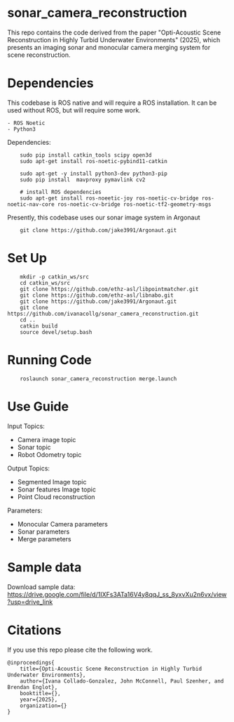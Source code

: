 # sonar_camera_reconstruction

This repo contains the code derived from the paper "Opti-Acoustic Scene Reconstruction in Highly Turbid Underwater Environments" (2025), which presents an imaging sonar and monocular camera merging system for scene reconstruction. 

# Dependencies
This codebase is ROS native and will require a ROS installation. It can be used without ROS, but will require some work.

    - ROS Noetic
    - Python3
    
Dependencies:
```
    sudo pip install catkin_tools scipy open3d
    sudo apt-get install ros-noetic-pybind11-catkin
```
```
    sudo apt-get -y install python3-dev python3-pip
    sudo pip install  mavproxy pymavlink cv2
    
    # install ROS dependencies
    sudo apt-get install ros-noeetic-joy ros-noetic-cv-bridge ros-noetic-nav-core ros-noetic-cv-bridge ros-noetic-tf2-geometry-msgs
```

Presently, this codebase uses our sonar image system in Argonaut
```
    git clone https://github.com/jake3991/Argonaut.git
```

# Set Up
```
    mkdir -p catkin_ws/src
    cd catkin_ws/src
    git clone https://github.com/ethz-asl/libpointmatcher.git
    git clone https://github.com/ethz-asl/libnabo.git  
    git clone https://github.com/jake3991/Argonaut.git
    git clone https://github.com/ivanacollg/sonar_camera_reconstruction.git
    cd ..
    catkin build
    source devel/setup.bash
```

# Running Code
```
    roslaunch sonar_camera_reconstruction merge.launch
```

# Use Guide
Input Topics:
- Camera image topic
- Sonar topic
- Robot Odometry topic 

Output Topics:
- Segmented Image topic
- Sonar features Image topic
- Point Cloud reconstruction

Parameters:
- Monocular Camera parameters
- Sonar parameters
- Merge parameters

# Sample data
Download sample data:
https://drive.google.com/file/d/1IXFs3ATa16V4y8qqJ_ss_8yxvXu2n6vx/view?usp=drive_link

# Citations
If you use this repo please cite the following work. 
```
@inproceedings{
    title={Opti-Acoustic Scene Reconstruction in Highly Turbid Underwater Environments},
    author={Ivana Collado-Gonzalez, John McConnell, Paul Szenher, and Brendan Englot},
    booktitle={},
    year={2025},
    organization={}
}
```
